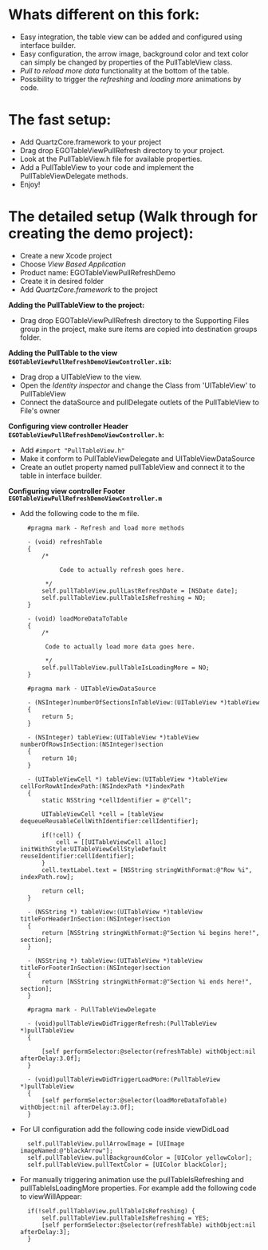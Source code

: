 # Whats different on this fork:
- Easy integration, the table view can be added and configured using interface builder.
- Easy configuration, the arrow image, background color and text color can simply be changed by properties of the PullTableView class.
- *Pull to reload more data* functionality at the bottom of the table.
- Possibility to trigger the *refreshing* and *loading more* animations by code.

# The fast setup:
- Add QuartzCore.framework to your project
- Drag drop EGOTableViewPullRefresh directory to your project.
- Look at the PullTableView.h file for available properties.
- Add a PullTableView to your code and implement the PullTableViewDelegate methods.
- Enjoy!

# The detailed setup (Walk through for creating the demo project):
- Create a new Xcode project
- Choose *View Based Application*
- Product name: EGOTableViewPullRefreshDemo
- Create it in desired folder
- Add *QuartzCore.framework* to the project

**Adding the PullTableView to the project:**

- Drag drop EGOTableViewPullRefresh directory to the Supporting Files group in the project, make sure items are copied into destination groups folder.

**Adding the PullTable to the view `EGOTableViewPullRefreshDemoViewController.xib`:**

- Drag drop a UITableView to the view.
- Open the *Identity inspector* and change the Class from 'UITableView' to PullTableView
- Connect the dataSource and pullDelegate outlets of the PullTableView to File's owner

**Configuring view controller Header `EGOTableViewPullRefreshDemoViewController.h`:**

- Add `#import "PullTableView.h"`
- Make it conform to PullTableViewDelegate and UITableViewDataSource
- Create an outlet property named pullTableView and connect it to the table in interface builder.

**Configuring view controller Footer `EGOTableViewPullRefreshDemoViewController.m`**

- Add the following code to the m file.

        #pragma mark - Refresh and load more methods
        
        - (void) refreshTable
        {
            /*
             
                 Code to actually refresh goes here.
             
             */
            self.pullTableView.pullLastRefreshDate = [NSDate date];
            self.pullTableView.pullTableIsRefreshing = NO;
        }
        
        - (void) loadMoreDataToTable
        {
            /*
             
             Code to actually load more data goes here.
             
             */
            self.pullTableView.pullTableIsLoadingMore = NO;
        }
        
        #pragma mark - UITableViewDataSource
        
        - (NSInteger)numberOfSectionsInTableView:(UITableView *)tableView
        {
            return 5;
        }
        
        - (NSInteger) tableView:(UITableView *)tableView numberOfRowsInSection:(NSInteger)section
        {
            return 10;
        }
        
        - (UITableViewCell *) tableView:(UITableView *)tableView cellForRowAtIndexPath:(NSIndexPath *)indexPath
        {
            static NSString *cellIdentifier = @"Cell";
            
            UITableViewCell *cell = [tableView dequeueReusableCellWithIdentifier:cellIdentifier];
            
            if(!cell) {
                cell = [[UITableViewCell alloc] initWithStyle:UITableViewCellStyleDefault reuseIdentifier:cellIdentifier];
            }
            cell.textLabel.text = [NSString stringWithFormat:@"Row %i", indexPath.row];
            
            return cell;
        }
        
        - (NSString *) tableView:(UITableView *)tableView titleForHeaderInSection:(NSInteger)section
        {
            return [NSString stringWithFormat:@"Section %i begins here!", section];
        }
        
        - (NSString *) tableView:(UITableView *)tableView titleForFooterInSection:(NSInteger)section
        {
            return [NSString stringWithFormat:@"Section %i ends here!", section];
        }
        
        #pragma mark - PullTableViewDelegate
        
        - (void)pullTableViewDidTriggerRefresh:(PullTableView *)pullTableView
        {
    
            [self performSelector:@selector(refreshTable) withObject:nil afterDelay:3.0f];
        }
        
        - (void)pullTableViewDidTriggerLoadMore:(PullTableView *)pullTableView
        {
            [self performSelector:@selector(loadMoreDataToTable) withObject:nil afterDelay:3.0f];
        }
    
    
- For UI configuration add the following code inside viewDidLoad

        self.pullTableView.pullArrowImage = [UIImage imageNamed:@"blackArrow"];
        self.pullTableView.pullBackgroundColor = [UIColor yellowColor];
        self.pullTableView.pullTextColor = [UIColor blackColor];

- For manually triggering animation use the pullTableIsRefreshing and pullTableIsLoadingMore properties. For example add the following code to viewWillAppear:

        if(!self.pullTableView.pullTableIsRefreshing) {
            self.pullTableView.pullTableIsRefreshing = YES;
            [self performSelector:@selector(refreshTable) withObject:nil afterDelay:3];
        }